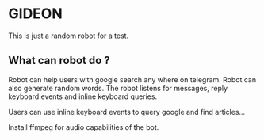 # GIDEON

This is just a random robot for a test.

## What can robot do ?

Robot can help users with google search any where on telegram. Robot can also generate random words. The robot listens for messages, reply keyboard events and inline keyboard queries.

Users can use inline keyboard events to query google and find articles...

Install ffmpeg for audio capabilities of the bot.